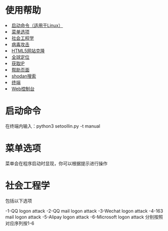 # 使用帮助

<li><a href='#start'>启动命令（适用于Linux）</a></li>
<li><a href='#meau'>菜单选项</a></li>
<li><a href=''>社会工程学</a></li>
<li><a href=''>病毒攻击</a></li>
<li><a href=''>HTML5网站克隆</a></li>
<li><a href=''>全球定位</a></li>
<li><a href=''>获取IP</a></li>
<li><a href=''>帮助页面</a></li>
<li><a href=''>shodan搜索</a></li>
<li><a href=''>终端</a></li>
<li><a href=''>Web控制台</a></li>

# 启动命令
<p name='start'>在终端内输入：python3 setoollin.py -t manual</P>

# 菜单选项
<p name='meau'>菜单会在程序启动时显现，你可以根据提示进行操作</p>

# 社会工程学
<p name='social'>包括以下选项</p>
-1-QQ logon attack
-2-QQ mail logon attack
-3-Wechat logon attack
-4-163 mail logon attack
-5-Alipay logon attack
-6-Microsoft logon attack
分别按照对应序列按1-6
